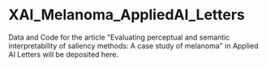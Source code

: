 # XAI_Melanoma_AppliedAI_Letters
Data and Code for the article "Evaluating perceptual and semantic interpretability of saliency methods: A case study of melanoma" in Applied AI Letters will be deposited here.
